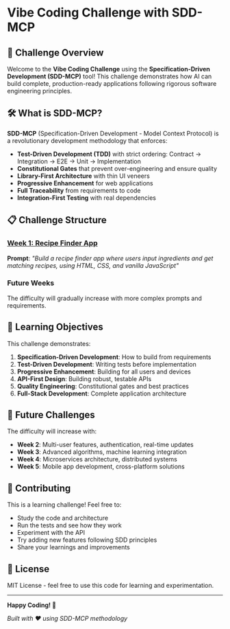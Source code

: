 # Vibe Coding Challenge with SDD-MCP

## 🎯 Challenge Overview

Welcome to the **Vibe Coding Challenge** using the **Specification-Driven Development (SDD-MCP)** tool! This challenge demonstrates how AI can build complete, production-ready applications following rigorous software engineering principles.

## 🛠️ What is SDD-MCP?

**SDD-MCP** (Specification-Driven Development - Model Context Protocol) is a revolutionary development methodology that enforces:

- **Test-Driven Development (TDD)** with strict ordering: Contract → Integration → E2E → Unit → Implementation
- **Constitutional Gates** that prevent over-engineering and ensure quality
- **Library-First Architecture** with thin UI veneers
- **Progressive Enhancement** for web applications
- **Full Traceability** from requirements to code
- **Integration-First Testing** with real dependencies

## 📋 Challenge Structure

### [Week 1: Recipe Finder App](./RecipeFinder/)
**Prompt**: *"Build a recipe finder app where users input ingredients and get matching recipes, using HTML, CSS, and vanilla JavaScript"*

### Future Weeks
The difficulty will gradually increase with more complex prompts and requirements.


## 🎯 Learning Objectives

This challenge demonstrates:

1. **Specification-Driven Development**: How to build from requirements
2. **Test-Driven Development**: Writing tests before implementation
3. **Progressive Enhancement**: Building for all users and devices
4. **API-First Design**: Building robust, testable APIs
5. **Quality Engineering**: Constitutional gates and best practices
6. **Full-Stack Development**: Complete application architecture

## 🔮 Future Challenges

The difficulty will increase with:

- **Week 2**: Multi-user features, authentication, real-time updates
- **Week 3**: Advanced algorithms, machine learning integration
- **Week 4**: Microservices architecture, distributed systems
- **Week 5**: Mobile app development, cross-platform solutions


## 🤝 Contributing

This is a learning challenge! Feel free to:

- Study the code and architecture
- Run the tests and see how they work
- Experiment with the API
- Try adding new features following SDD principles
- Share your learnings and improvements

## 📄 License

MIT License - feel free to use this code for learning and experimentation.

---

**Happy Coding! 🚀**

*Built with ❤️ using SDD-MCP methodology*
